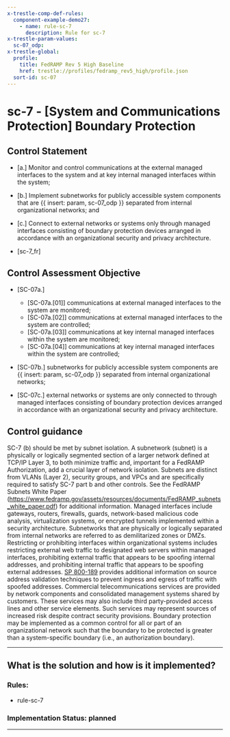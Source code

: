 ```yaml
---
x-trestle-comp-def-rules:
  component-example-demo27:
    - name: rule-sc-7
      description: Rule for sc-7
x-trestle-param-values:
  sc-07_odp:
x-trestle-global:
  profile:
    title: FedRAMP Rev 5 High Baseline
    href: trestle://profiles/fedramp_rev5_high/profile.json
  sort-id: sc-07
---
```


# sc-7 - \[System and Communications Protection\] Boundary Protection

## Control Statement

- \[a.\] Monitor and control communications at the external managed interfaces to the system and at key internal managed interfaces within the system;

- \[b.\] Implement subnetworks for publicly accessible system components that are {{ insert: param, sc-07_odp }} separated from internal organizational networks; and

- \[c.\] Connect to external networks or systems only through managed interfaces consisting of boundary protection devices arranged in accordance with an organizational security and privacy architecture.

- \[sc-7_fr\]

## Control Assessment Objective

- \[SC-07a.\]

  - \[SC-07a.[01]\] communications at external managed interfaces to the system are monitored;
  - \[SC-07a.[02]\] communications at external managed interfaces to the system are controlled;
  - \[SC-07a.[03]\] communications at key internal managed interfaces within the system are monitored;
  - \[SC-07a.[04]\] communications at key internal managed interfaces within the system are controlled;

- \[SC-07b.\] subnetworks for publicly accessible system components are {{ insert: param, sc-07_odp }} separated from internal organizational networks;

- \[SC-07c.\] external networks or systems are only connected to through managed interfaces consisting of boundary protection devices arranged in accordance with an organizational security and privacy architecture.

## Control guidance

SC-7 (b) should be met by subnet isolation. A subnetwork (subnet) is a physically or logically segmented section of a larger network defined at TCP/IP Layer 3, to both minimize traffic and, important for a FedRAMP Authorization, add a crucial layer of network isolation. Subnets are distinct from VLANs (Layer 2), security groups, and VPCs and are specifically required to satisfy SC-7 part b and other controls. See the FedRAMP Subnets White Paper (https://www.fedramp.gov/assets/resources/documents/FedRAMP_subnets_white_paper.pdf) for additional information.
Managed interfaces include gateways, routers, firewalls, guards, network-based malicious code analysis, virtualization systems, or encrypted tunnels implemented within a security architecture. Subnetworks that are physically or logically separated from internal networks are referred to as demilitarized zones or DMZs. Restricting or prohibiting interfaces within organizational systems includes restricting external web traffic to designated web servers within managed interfaces, prohibiting external traffic that appears to be spoofing internal addresses, and prohibiting internal traffic that appears to be spoofing external addresses. [SP 800-189](#f5edfe51-d1f2-422e-9b27-5d0e90b49c72) provides additional information on source address validation techniques to prevent ingress and egress of traffic with spoofed addresses. Commercial telecommunications services are provided by network components and consolidated management systems shared by customers. These services may also include third party-provided access lines and other service elements. Such services may represent sources of increased risk despite contract security provisions. Boundary protection may be implemented as a common control for all or part of an organizational network such that the boundary to be protected is greater than a system-specific boundary (i.e., an authorization boundary).

______________________________________________________________________

## What is the solution and how is it implemented?

<!-- For implementation status enter one of: implemented, partial, planned, alternative, not-applicable -->

<!-- Note that the list of rules under ### Rules: is read-only and changes will not be captured after assembly to JSON -->

<!-- Add control implementation description here for control: sc-7 -->

### Rules:

  - rule-sc-7

### Implementation Status: planned

______________________________________________________________________
